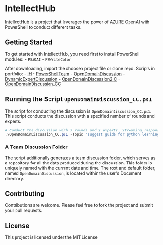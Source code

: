 # IntellectHub

IntellectHub is a project that leverages the power of AZURE OpenAI with PowerShell to conduct different tasks.

## Getting Started

To get started with IntellectHub, you need first to install PowerShell modules:
    - `PSAOAI`
    - `PSWriteColor`

After downloading, import the choosen project file or clone repo. Scripts in portfolio:
    - [IH](IH.ps1)
    - [PowerShellTeam](PowerShellTeam.ps1)
    - [OpenDomainDiscussion](OpenDomainDiscussion.ps1)
    - [DynamicExpertDiscussion](DynamicExpertDiscussion.ps1)
    - [OpenDomainDiscussion2_C](OpenDomainDiscussion2_C.ps1)
    - [OpenDomainDiscussion_CC](OpenDomainDiscussion_CC.ps1)

## Running the Script `OpenDomainDiscussion_CC.ps1`

The script for conducting the discussion is `OpenDomainDiscussion_CC.ps1`. This script conducts the discussion with a specified number of rounds and experts.

```powershell
# Conduct the discussion with 3 rounds and 2 experts. Streaming response HTTP.
.\OpenDomainDiscussion_CC.ps1 -Topic "suggest guide for python learning" -Rounds 3 -Stream $true
```

### A Team Discussion Folder

The script additionally generates a team discussion folder, which serves as a repository for all the data produced during the discussion. This folder is uniquely named with the current date and time. The root and default folder, named `OpenDomainDiscussion`, is located within the user's Document directory.

## Contributing

Contributions are welcome. Please feel free to fork the project and submit your pull requests.

## License

This project is licensed under the MIT License.
